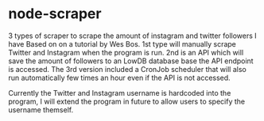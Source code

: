 # node-scraper
3 types of scraper to scrape the amount of instagram and twitter followers I have
Based on on a tutorial by Wes Bos.
1st type will manually scrape Twitter and Instagram when the program is run.
2nd is an API which will save the amount of followers to an LowDB database base the API endpoint is accessed.
The 3rd version included a CronJob scheduler that will also run automatically few times an hour even if the API is not accessed.

Currently the Twitter and Instagram username is hardcoded into the program, I will extend the program in future to allow users to specify the username themself.
